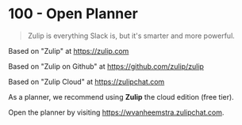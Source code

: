 # 100 - Open Planner

> Zulip is everything Slack is, but it's smarter and more powerful.

Based on "Zulip" at https://zulip.com

Based on "Zulip on Github" at https://github.com/zulip/zulip

Based on "Zulip Cloud" at https://zulipchat.com

As a planner, we recommend using **Zulip** the cloud edition (free tier).

Open the planner by visiting https://wvanheemstra.zulipchat.com.

